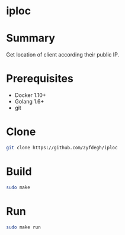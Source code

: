 # iploc

# Summary
Get location of client according their public IP.

# Prerequisites

* Docker 1.10+
* Golang 1.6+
* git

# Clone
```sh
git clone https://github.com/zyfdegh/iploc
```

# Build
```sh
sudo make
```

# Run
```sh
sudo make run
```

